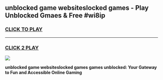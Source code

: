 
## unblocked game websiteslocked games - Play Unblocked Gmaes & Free #wi8ip
<h3>
<a href="https://news.freeplayer.one?title=unblocked_game_websiteslocked_games&ref=03M">CLICK TO PLAY</a></h3>
<hr>

<h3>
<a href="https://news.freeplayer.one?title=unblocked_game_websiteslocked_games&ref=03M">CLICK 2 PLAY</a>
  
</h3>

<a href="https://news.freeplayer.one?title=unblocked_game_websiteslocked_games&ref=03M"><img src="https://clearcache.store/games.png"></a>


**unblocked game websiteslocked games games unblocked: Your Gateway to Fun and Accessible Online Gaming**
